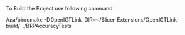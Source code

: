 To Build the Project use following command

 /usr/bin/cmake  -DOpenIGTLink_DIR=~/Slicer-Extensions/OpenIGTLink-build/ ../BRPAccuracyTests
